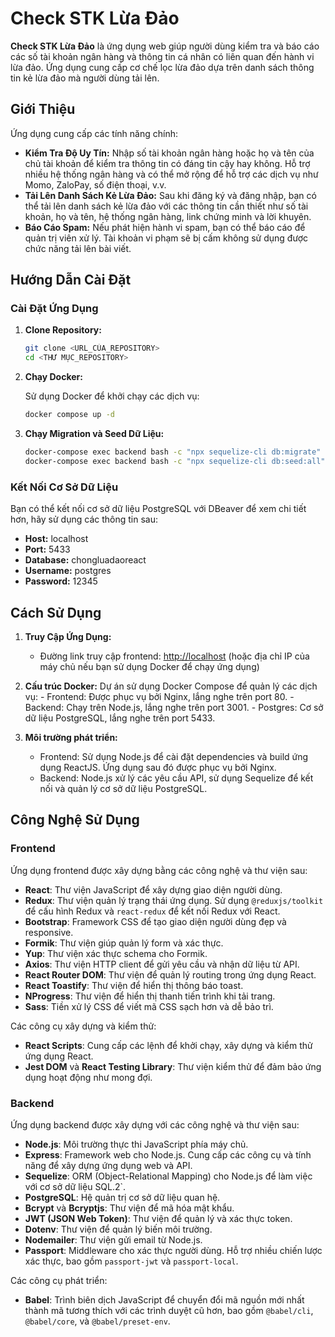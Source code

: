 # Check STK Lừa Đảo

**Check STK Lừa Đảo** là ứng dụng web giúp người dùng kiểm tra và báo cáo các số tài khoản ngân hàng và thông tin cá nhân có liên quan đến hành vi lừa đảo. Ứng dụng cung cấp cơ chế lọc lừa đảo dựa trên danh sách thông tin kẻ lừa đảo mà người dùng tải lên.

## Giới Thiệu

Ứng dụng cung cấp các tính năng chính:

-   **Kiểm Tra Độ Uy Tín:** Nhập số tài khoản ngân hàng hoặc họ và tên của chủ tài khoản để kiểm tra thông tin có đáng tin cậy hay không. Hỗ trợ nhiều hệ thống ngân hàng và có thể mở rộng để hỗ trợ các dịch vụ như Momo, ZaloPay, số điện thoại, v.v.
-   **Tải Lên Danh Sách Kẻ Lừa Đảo:** Sau khi đăng ký và đăng nhập, bạn có thể tải lên danh sách kẻ lừa đảo với các thông tin cần thiết như số tài khoản, họ và tên, hệ thống ngân hàng, link chứng minh và lời khuyên.
-   **Báo Cáo Spam:** Nếu phát hiện hành vi spam, bạn có thể báo cáo để quản trị viên xử lý. Tài khoản vi phạm sẽ bị cấm không sử dụng được chức năng tải lên bài viết.

## Hướng Dẫn Cài Đặt

### Cài Đặt Ứng Dụng

1. **Clone Repository:**

    ```bash
    git clone <URL_CỦA_REPOSITORY>
    cd <THƯ MỤC_REPOSITORY>
    ```

2. **Chạy Docker:**

    Sử dụng Docker để khởi chạy các dịch vụ:

    ```bash
    docker compose up -d
    ```

3. **Chạy Migration và Seed Dữ Liệu:**

    ```bash
    docker-compose exec backend bash -c "npx sequelize-cli db:migrate"
    docker-compose exec backend bash -c "npx sequelize-cli db:seed:all"
    ```

### Kết Nối Cơ Sở Dữ Liệu

Bạn có thể kết nối cơ sở dữ liệu PostgreSQL với DBeaver để xem chi tiết hơn, hãy sử dụng các thông tin sau:

-   **Host:** localhost
-   **Port:** 5433
-   **Database:** chongluadaoreact
-   **Username:** postgres
-   **Password:** 12345

## Cách Sử Dụng

1. **Truy Cập Ứng Dụng:**

    - Đường link truy cập frontend: [http://localhost](http://localhost) (hoặc địa chỉ IP của máy chủ nếu bạn sử dụng Docker để chạy ứng dụng)

2. **Cấu trúc Docker:**
   Dự án sử dụng Docker Compose để quản lý các dịch vụ: - Frontend: Được phục vụ bởi Nginx, lắng nghe trên port 80. - Backend: Chạy trên Node.js, lắng nghe trên port 3001. - Postgres: Cơ sở dữ liệu PostgreSQL, lắng nghe trên port 5433.
3. **Môi trường phát triển:**
    - Frontend: Sử dụng Node.js để cài đặt dependencies và build ứng dụng ReactJS. Ứng dụng sau đó được phục vụ bởi Nginx.
    - Backend: Node.js xử lý các yêu cầu API, sử dụng Sequelize để kết nối và quản lý cơ sở dữ liệu PostgreSQL.

## Công Nghệ Sử Dụng

### Frontend

Ứng dụng frontend được xây dựng bằng các công nghệ và thư viện sau:

-   **React**: Thư viện JavaScript để xây dựng giao diện người dùng.
-   **Redux**: Thư viện quản lý trạng thái ứng dụng. Sử dụng `@reduxjs/toolkit` để cấu hình Redux và `react-redux` để kết nối Redux với React.
-   **Bootstrap**: Framework CSS để tạo giao diện người dùng đẹp và responsive.
-   **Formik**: Thư viện giúp quản lý form và xác thực.
-   **Yup**: Thư viện xác thực schema cho Formik.
-   **Axios**: Thư viện HTTP client để gửi yêu cầu và nhận dữ liệu từ API.
-   **React Router DOM**: Thư viện để quản lý routing trong ứng dụng React.
-   **React Toastify**: Thư viện để hiển thị thông báo toast.
-   **NProgress**: Thư viện để hiển thị thanh tiến trình khi tải trang.
-   **Sass**: Tiền xử lý CSS để viết mã CSS sạch hơn và dễ bảo trì.

Các công cụ xây dựng và kiểm thử:

-   **React Scripts**: Cung cấp các lệnh để khởi chạy, xây dựng và kiểm thử ứng dụng React.
-   **Jest DOM** và **React Testing Library**: Thư viện kiểm thử để đảm bảo ứng dụng hoạt động như mong đợi.

### Backend

Ứng dụng backend được xây dựng với các công nghệ và thư viện sau:

-   **Node.js**: Môi trường thực thi JavaScript phía máy chủ.
-   **Express**: Framework web cho Node.js. Cung cấp các công cụ và tính năng để xây dựng ứng dụng web và API.
-   **Sequelize**: ORM (Object-Relational Mapping) cho Node.js để làm việc với cơ sở dữ liệu SQL.2`.
-   **PostgreSQL**: Hệ quản trị cơ sở dữ liệu quan hệ.
-   **Bcrypt** và **Bcryptjs**: Thư viện để mã hóa mật khẩu.
-   **JWT (JSON Web Token)**: Thư viện để quản lý và xác thực token.
-   **Dotenv**: Thư viện để quản lý biến môi trường.
-   **Nodemailer**: Thư viện gửi email từ Node.js.
-   **Passport**: Middleware cho xác thực người dùng. Hỗ trợ nhiều chiến lược xác thực, bao gồm `passport-jwt` và `passport-local`.

Các công cụ phát triển:

-   **Babel**: Trình biên dịch JavaScript để chuyển đổi mã nguồn mới nhất thành mã tương thích với các trình duyệt cũ hơn, bao gồm `@babel/cli`, `@babel/core`, và `@babel/preset-env`.
